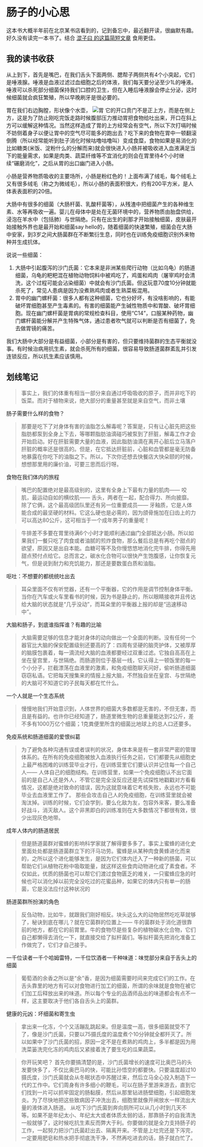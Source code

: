 # 肠子的小心思

这本书大概半年前在北京某书店看到的，记到备忘中，最近翻开读，很幽默有趣。好久没有读完一本书了。结合 [混子曰 的这篇简短文章](https://mp.weixin.qq.com/s/TCophqXoQoqFG3RkosgvSg) 食用更佳。	

## 我的读书收获

从上到下，首先是嘴巴，在我们舌头下面两侧、腮帮子两侧共有4个小突起，它们是唾液腺。唾液是血液过滤过血细胞之后的体液，我们每天要分泌至少1L的唾液。唾液可以杀死部分细菌保持我们口腔的卫生，但在入睡后唾液腺会停止分泌，这时候细菌就会疯狂繁殖，所以早晚刷牙是很必要的。

胃在我们右边胸膛，形状像个水壶，
![胃](https://gss0.bdstatic.com/-4o3dSag_xI4khGkpoWK1HF6hhy/baike/w%3D268%3Bg%3D0/sign=0d80534ec7cec3fd8b3ea073eeb3b302/6159252dd42a2834800998895fb5c9ea14cebf81.jpg)
它的开口贲门不是正上方，而是在侧上方，这是为了防止刚吃完饭走路时候腹部压力推动胃把食物给吐出来，开口在斜上方可以缓解这种情况。当然这样造成了胃的上方经常会有空气，所以下次打嗝时候不妨侧着身子以便让胃中的空气尽可能多的跑出去？吃下来的食物在胃中一顿翻滚倒腾（所以经常能听到肚子消化时候咕噜咕噜叫）变成食糜，食物如果是易消化的比如糖类(米饭、淀粉什么的分解而来)就会很快进入小肠并被吸收进入血液满足当下的能量需求，如果是肉类、蔬菜纤维等不宜消化的则会在胃里待4个小时继续“碾磨消化”，之后从胃的出口幽门进入小肠。

小肠是营养物质吸收的主要场所，小肠是粉红色的！上面布满了绒毛，每个绒毛上又有很多绒毛（称之为微绒毛），所以小肠的表面积很大，约有200平方米，是人体表表面积的20倍。

大肠中有很多的细菌（大肠杆菌、乳酸杆菌等），从残渣中把细菌产生的各种维生素、水等再吸收一遍。婴儿在母体中是处在无菌环境中的，营养物质由胎盘供给，浸泡在羊水中（包括肺）与世隔绝。只有在出生的刹那才开始接触细菌，皮肤最开始接触外界也是最开始和细菌say hello的，随着细菌的快速繁殖，细菌会在大肠中安家，到3岁之间大肠菌群在不断繁衍生息，同时也在训练免疫细胞识别外来物种并生成抗体。

说说一些细菌：

1. 大肠中引起腹泻的沙门氏菌：它本来是非洲某些爬行动物（比如乌龟）的肠道细菌，乌龟的粑粑混在植物动物饲料中被鸡吃了，鸡蛋和鸡肉（屠宰鸡时会清洗，这个过程可能会沾染细菌）中就会有沙门氏菌。但这玩意70度10分钟就能杀死了，常见人患病是因为没煮熟鸡肉或者生熟菜板混用。
2. 胃中的幽门螺杆菌：很多人都有这种细菌，它也分好坏，有没啥影响的，有能破坏胃细胞甚至产生毒素的。有害的细菌能产生碱性物质中和胃酸、破坏胃细胞。现在幽门螺杆菌是胃病的常规检查科目，使用“C14”，口服某种药物，幽门螺杆菌能分解并产生特殊气体，通过患者吹气就可以判断是否有细菌了，免去做胃镜的痛苦。

我们大肠中大部分是有益细菌，小部分是有害的，但只要维持菌群的生态平衡就没事。有时候治病用抗生素，就会杀死所有的细菌，很容易导致肠道菌群紊乱并引发连锁反应，所以抗生素应该慎用。

## 划线笔记


>事实上，我们的体重有相当一部分来自通过呼吸吸收的原子，而并非吃下的饭菜。而对于植物来说，绝大部分的重量甚至就是来自空气，而非土壤

肠子需要什么样的食物？

> 那要是吃下了对身体有害的油脂怎么解毒呢？答案是，只有让心脏先把这些脂肪都泵到全身上下去，等哪颗脂肪油滴碰巧被泵到了肝脏，解毒工作才会开始启动。好在肝脏需要大量的血液，因此脂肪油滴在离开心脏后立马落户肝脏的概率还是很高的。但是，在它抵达肝脏前，心脏和血管都是毫无防备地暴露在你吃下的油脂之下。所以，下次你还想去快餐店大快朵颐的时候，想想那里用的廉价油，可要三思而后行呀。

食物在我们体内的旅程

> 嘴巴的配置绝对是最高级别的，这里有全身上下最有力量的肌肉—— 咬肌，最运动自如的横纹肌—— 舌头，两者在一起，配合得力、所向披靡。除了它俩，这个最高级团队里还有另一位重要成员—— 牙釉质，它是人体能合成的最坚硬的材料。它这么硬也是必需的，因为颌骨施加在臼齿上的力可以高达80公斤，这可相当于一个成年男子的重量呢！

> 牛排差不多要在胃里待满6个小时才能顺利通过幽门全部抵达小肠。所以如果我们一餐只吃了肉食或者油腻的煎炸食物，那么餐后总是有再吃个甜点的欲望，原因又是出自本能。血糖可等不及你慢悠悠地消化完牛排，你得先用甜点预付点给它。总而言之，碳水化合物可以很快产生饱腹感，让你恢复元气，但是说到耐力和充饥能力，那还是要数蛋白质和油脂。


呕吐：不想要的都统统吐出去

> 耳朵里面不仅有听觉器，还有一个平衡器，它的作用是调节控制身体平衡。当你在汽车或火车里看书的时候，因为书是静止的，所以眼睛接收并且传达给大脑的状态就是“几乎没动”，而耳朵里的平衡器上报的却是“迅速移动中”。

大脑和肠子，到底谁指挥谁？有趣的比喻

> 大脑需要足够的信息才能对身体的动向做出一个全面的判断。没有任何一个器官比大脑的保安配置级别还要高的了：四周有坚硬的脑壳护体，又被厚厚的脑膜包裹着，每一滴流经大脑的血液都要经过双重过滤。它独自高高在上坐在皇宫里，与世隔绝。而肠道则位于基层一线，它认得上一顿饭里的每一个小分子，拦截漂荡在血液里的激素，和免疫细胞聊天问好，偷听肠道细菌窃窃私语。它把每天搜集来的情报上报大脑，不然独自坐在皇宫、与世隔绝的大脑可不知道它的子民每天都在忙什么。

一个人就是一个生态系统

>慢慢地我们开始意识到，人体世界的细菌大多数都是无害的，不但无害，而且是有益的。也许你已经知道了，肠道里微生物的总重量能达到2公斤，差不多有1000万亿个细菌；1克粪便里所含的细菌比地球上的总人口还要多。

免疫系统和肠道细菌的爱恨纠葛
>为了避免各种沟通有误或者误判的状况，身体本来是有一套非常严密的管理体系的。在所有的免疫细胞被放入血液执行任务之前，它们都要先从细胞史上最严格困难的训练营毕业才行，在训练营里它们要认识并记住每一个自己人—— 人体自己的细胞结构。在训练营里，如果一个免疫细胞认不出它面前的是自己人还是外人，不管它是完全没反应还是先试探性地戳戳对方看看情况，这都是绝对致命的错误，因为这就意味着它考核失败，永远也不可能毕业去血液里工作了。 那些会攻击自己人的免疫细胞，在训练营里就会被淘汰掉。训练的时候，它们会学到，要么化敌为友，包容外来客，要么准备好战斗，消灭敌人。这个非黑即白的训练准则在大多数情况下都很有效，很少出现灰色地带。

成年人体内的肠道居民
>但是肠道菌群对蜜蜂的影响科学家就了解得要多多了。事实上蜜蜂的进化史里面处处都是肠道菌群立下的汗马功劳。蜜蜂是从某种肉食黄蜂进化而来的，之所以这个进化能够发生，是因为它们体内迁入了一种新的肠菌，可以帮助它们从植物花粉中吸取能量，就这样这些食肉动物进化成了素食者。不仅如此，优质的肠菌也可以帮它们渡过食物匮乏的难关，一只蜜蜂应急的时候也可以消化掉以前完全没吃过的花蜜品种，如果它的体内只有单一的肠菌，它是没法应付这种状况的

肠道菌群所扮演的角色
>反刍动物，比如牛，就跟我们刚好相反。块头这么大的动物居然吃吃草就够了，秘诀到底在哪儿？就在它菌群的位置上—— 牛的菌群处于消化道很靠前的地方，都在它的前胃里。牛的食物尽是些复杂的植物碳水化合物，它们自己都懒得去消化一下，就直接交给了拟杆菌们。等拟杆菌先把消化准备工作做完了，它们才自己接手。

一千位读者一千个哈姆雷特，一千位饮酒者一千种味道：味觉部分来自于舌头上的细菌
>葡萄酒的余香之所以是“余”香，是因为细菌需要时间来完成它们的工作。在舌头靠里的地方有可以对食物进行加工的细菌，所谓的余味就是食物在被它们加工后释放出来的味道。所以每个专业的品酒师品出的味道都会有点不一样，这主要取决于他们各自舌头上的菌群。

健康的元凶：坏细菌和寄生虫
>拿出来一化冻，个个又活蹦乱跳起来。但是温度一高，很多细菌就受不了了，像是沙门氏菌，只要以75摄氏度的温度煮个10分钟就全都歼灭了。所以如果中了沙门氏菌的招，原因一定不是在煮熟的鸡肉上，多半都是因为用洗菜篓洗完化冻的鸡肉后又紧接着洗了要生吃的瓜果蔬菜。

>你开玩笑吧？ 首先你要搞清楚的是，沙门氏菌增长的速度可比奥巴马的头发要快多了，不仅比奥巴马的快，可能比孙悟空的都要快。只要温度超过10摄氏度，沙门氏菌就会从冬眠状态中苏醒过来，然后立马全心投入制造下一代的工作中。它们周身有许多细小的鞭毛，可以在肠子里游来游去，直到它们找到一片可以抓牢固定的肠黏膜，然后从那里钻进肠壁细胞，引起细胞发炎。为了尽快地把这些致病因子冲洗出去，细胞里就像开闸放水一样流出大量的液体进入肠道。 从吃下沙门氏菌到奔向厕所可以从几小时到几天不等。如果不是年纪太小、年纪太大或者体质太弱的话，那靠肠子的自我清洗一般就够了，这时候吃抗生素反而弊大于利。你要做的就是全力支持肠子的工作，一起努力把沙门氏菌赶出去、隔离开来。不管是上吐完还是下泻完，一定要用肥皂和热水把手彻底洗干净，不然再吃进去的话，肠子就白忙了。